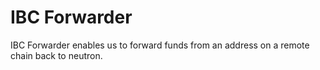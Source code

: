 # IBC Forwarder

IBC Forwarder enables us to forward funds from an address on a remote chain back to neutron.
